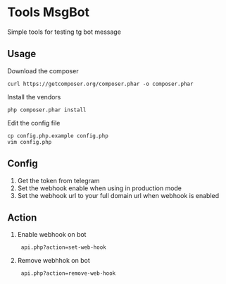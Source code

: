 # Tools MsgBot

Simple tools for testing tg bot message

## Usage

Download the composer

	curl https://getcomposer.org/composer.phar -o composer.phar

Install the vendors

	php composer.phar install    

Edit the config file

	cp config.php.example config.php
	vim config.php
	
## Config

1. Get the token from telegram	
2. Set the webhook enable when using in production mode
3. Set the webhook url to your full domain url when webhook is enabled

## Action

1. Enable webhook on bot

		api.php?action=set-web-hook
		
2. Remove webhhok on bot

		api.php?action=remove-web-hook